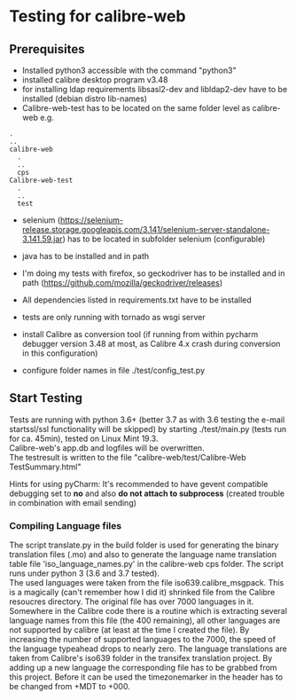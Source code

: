 # Testing for calibre-web

## Prerequisites

- Installed python3 accessible with the command "python3"
- installed calibre desktop program v3.48
- for installing ldap requirements libsasl2-dev and libldap2-dev have to be installed (debian distro lib-names)
- Calibre-web-test has to be located on the same folder level as calibre-web
e.g.
```
.
..
calibre-web
  .
  ..
  cps
Calibre-web-test
  .
  ..
  test
```

- selenium (https://selenium-release.storage.googleapis.com/3.141/selenium-server-standalone-3.141.59.jar) has to be located in subfolder selenium (configurable)
- java has to be installed and in path

- I'm doing my tests with firefox, so geckodriver has to be installed and in path (https://github.com/mozilla/geckodriver/releases)

- All dependencies listed in requirements.txt have to be installed

- tests are only running with tornado as wsgi server

- install Calibre as conversion tool (if running from within pycharm debugger version 3.48 at most, as Calibre 4.x crash during conversion in this configuration)

- configure folder names in file ./test/config_test.py

## Start Testing

Tests are running with python 3.6+ (better 3.7 as with 3.6 testing the e-mail startssl/ssl functionality will be skipped) by starting ./test/main.py (tests run for ca. 45min), tested on Linux Mint 19.3. \
Calibre-web's app.db and logfiles will be overwritten.\
The testresult is written to the file "calibre-web/test/Calibre-Web TestSummary.html"

Hints for using pyCharm: 
It's recommended to have gevent compatible debugging set to **no** and also **do not attach to subprocess** (created trouble in combination with email sending)

### Compiling Language files

The script translate.py in the build folder is used for generating the binary translation files (.mo) and also to generate the language name translation table file 'iso_language_names.py' in the calibre-web cps folder. The script runs under python 3 (3.6 and 3.7 tested).\
The used languages were taken from the file iso639.calibre_msgpack. This is a magically (can't remember how I did it) shrinked file from the Calibre resoucres directory. The original file has over 7000 languages in it. Somewhere in the Calibre code there is a routine which is extracting several language names from this file (the 400 remaining), all other languages are not supported by calibre (at least at the time I created the file). By increasing the number of supported languages to the 7000, the speed of the language typeahead drops to nearly zero.
The language translations are taken from Calibre's iso639 folder in the transifex translation project. By adding up a new language the corresponding file has to be grabbed from this project. Before it can be used the timezonemarker in the header has to be changed from +MDT to +000.

